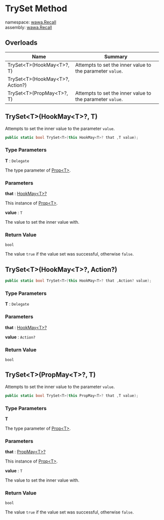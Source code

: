 # TrySet Method

namespace: [wawa\.Recall](../../wawa.Recall.md)<br />
assembly: [wawa\.Recall](../../../wawa.Recall.md)



## Overloads

| Name | Summary |
|------|---------|
| TrySet\<T\>\(HookMay\<T\>?, T\) | Attempts to set the inner value to the parameter `value`\. |
| TrySet\<T\>\(HookMay\<T\>?, Action?\) |  |
| TrySet\<T\>\(PropMay\<T\>?, T\) | Attempts to set the inner value to the parameter `value`\. |

## TrySet\<T\>\(HookMay\<T\>?, T\)

Attempts to set the inner value to the parameter `value`\.

```csharp
public static bool TrySet<T>(this HookMay<T>? that ,T value);
```

### Type Parameters

__T__ : `Delegate`

The type parameter of [Prop\<T\>](../../../wawa.Recall/wawa.Recall/Prop\`1.md)\.

### Parameters

__that__ : [HookMay\<T\>?](../../../wawa.Recall/wawa.Recall/HookMay\`1.md)

This instance of [Prop\<T\>](../../../wawa.Recall/wawa.Recall/Prop\`1.md)\.

__value__ : `T`

The value to set the inner value with\.

### Return Value

`bool`

The value `true` if the value set was successful, otherwise `false`\.

## TrySet\<T\>\(HookMay\<T\>?, Action?\)



```csharp
public static bool TrySet<T>(this HookMay<T>? that ,Action? value);
```

### Type Parameters

__T__ : `Delegate`



### Parameters

__that__ : [HookMay\<T\>?](../../../wawa.Recall/wawa.Recall/HookMay\`1.md)



__value__ : `Action?`



### Return Value

`bool`



## TrySet\<T\>\(PropMay\<T\>?, T\)

Attempts to set the inner value to the parameter `value`\.

```csharp
public static bool TrySet<T>(this PropMay<T>? that ,T value);
```

### Type Parameters

__T__

The type parameter of [Prop\<T\>](../../../wawa.Recall/wawa.Recall/Prop\`1.md)\.

### Parameters

__that__ : [PropMay\<T\>?](../../../wawa.Recall/wawa.Recall/PropMay\`1.md)

This instance of [Prop\<T\>](../../../wawa.Recall/wawa.Recall/Prop\`1.md)\.

__value__ : `T`

The value to set the inner value with\.

### Return Value

`bool`

The value `true` if the value set was successful, otherwise `false`\.


